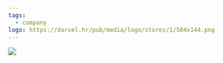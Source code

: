 ```yaml
---
tags:
  - company
logo: https://darvel.hr/pub/media/logo/stores/1/504x144.png
---
```

![](https://darvel.hr/pub/media/logo/stores/1/504x144.png)

